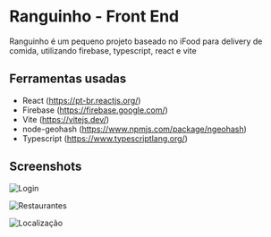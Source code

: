 
# Ranguinho - Front End

Ranguinho é um pequeno projeto baseado no iFood para delivery de comida, utilizando firebase, typescript, react e vite


## Ferramentas usadas

- React (https://pt-br.reactjs.org/)
- Firebase (https://firebase.google.com/)
- Vite (https://vitejs.dev/)
- node-geohash (https://www.npmjs.com/package/ngeohash)
- Typescript (https://www.typescriptlang.org/)
## Screenshots

![Login](https://i.imgur.com/Ok8J2rH.png)

![Restaurantes](https://i.imgur.com/sGip9IF.png)

![Localização](https://i.imgur.com/7iqMNOr.png)
